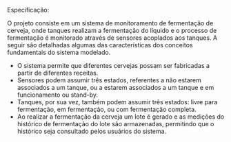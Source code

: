 Especificação:

O projeto consiste em um sistema de monitoramento de fermentação de cerveja, onde tanques realizam a fermentação do líquido e o processo de fermentação é monitorado através de sensores acoplados aos tanques. A seguir são detalhadas algumas das características dos conceitos fundamentais do sistema modelado.

* O sistema permite que diferentes cervejas possam ser fabricadas a partir de diferentes receitas.
* Sensores podem assumir três estados, referentes a não estarem associados a um tanque, ou a estarem associados a um tanque e em funcionamento ou stand-by.
* Tanques, por sua vez, também podem assumir três estados: livre para fermentação, em fermentação, ou com fermentação completa.
* Ao realizar a fermentação da cerveja um lote é gerado e as medições do histórico de fermentação do lote são armazenadas, permitindo que o histórico seja consultado pelos usuários do sistema.